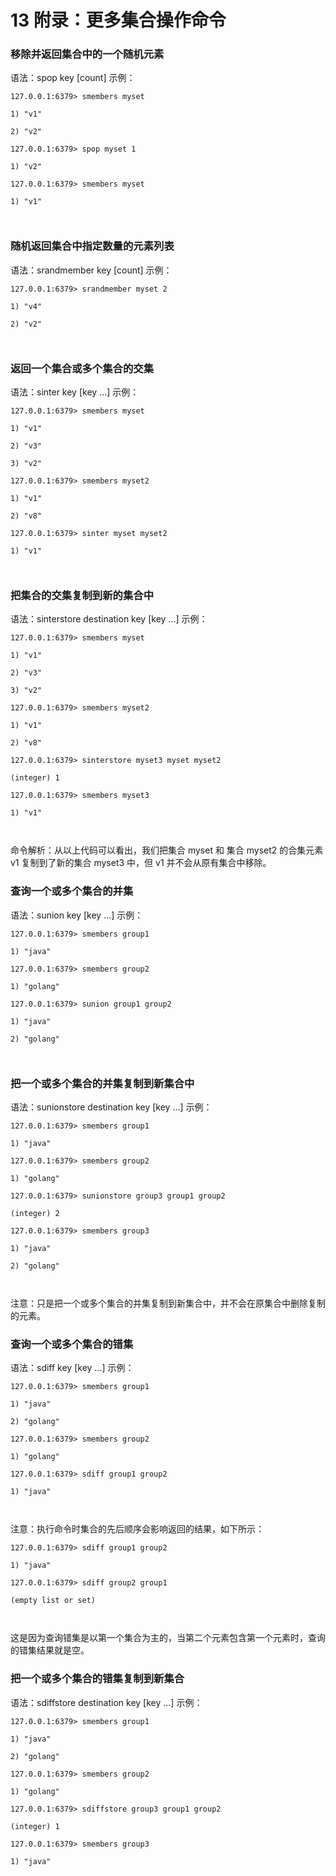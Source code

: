 13 附录：更多集合操作命令
==============

### 移除并返回集合中的一个随机元素

语法：spop key \[count\] 示例：

```shell
127.0.0.1:6379> smembers myset

1) "v1"

2) "v2"

127.0.0.1:6379> spop myset 1

1) "v2"

127.0.0.1:6379> smembers myset

1) "v1"



```

### 随机返回集合中指定数量的元素列表

语法：srandmember key \[count\] 示例：

```shell
127.0.0.1:6379> srandmember myset 2

1) "v4"

2) "v2"



```

### 返回一个集合或多个集合的交集

语法：sinter key \[key ...\] 示例：

```shell
127.0.0.1:6379> smembers myset

1) "v1"

2) "v3"

3) "v2"

127.0.0.1:6379> smembers myset2

1) "v1"

2) "v8"

127.0.0.1:6379> sinter myset myset2

1) "v1"



```

### 把集合的交集复制到新的集合中

语法：sinterstore destination key \[key ...\] 示例：

```shell
127.0.0.1:6379> smembers myset

1) "v1"

2) "v3"

3) "v2"

127.0.0.1:6379> smembers myset2

1) "v1"

2) "v8"

127.0.0.1:6379> sinterstore myset3 myset myset2

(integer) 1

127.0.0.1:6379> smembers myset3

1) "v1"



```

命令解析：从以上代码可以看出，我们把集合 myset 和 集合 myset2 的合集元素 v1 复制到了新的集合 myset3 中，但 v1 并不会从原有集合中移除。

### 查询一个或多个集合的并集

语法：sunion key \[key ...\] 示例：

```shell
127.0.0.1:6379> smembers group1

1) "java"

127.0.0.1:6379> smembers group2

1) "golang"

127.0.0.1:6379> sunion group1 group2

1) "java"

2) "golang"



```

### 把一个或多个集合的并集复制到新集合中

语法：sunionstore destination key \[key ...\] 示例：

```shell
127.0.0.1:6379> smembers group1

1) "java"

127.0.0.1:6379> smembers group2

1) "golang"

127.0.0.1:6379> sunionstore group3 group1 group2

(integer) 2

127.0.0.1:6379> smembers group3

1) "java"

2) "golang"



```

注意：只是把一个或多个集合的并集复制到新集合中，并不会在原集合中删除复制的元素。

### 查询一个或多个集合的错集

语法：sdiff key \[key ...\] 示例：

```shell
127.0.0.1:6379> smembers group1

1) "java"

2) "golang"

127.0.0.1:6379> smembers group2

1) "golang"

127.0.0.1:6379> sdiff group1 group2

1) "java"



```

注意：执行命令时集合的先后顺序会影响返回的结果，如下所示：

```shell
127.0.0.1:6379> sdiff group1 group2

1) "java"

127.0.0.1:6379> sdiff group2 group1

(empty list or set)



```

这是因为查询错集是以第一个集合为主的，当第二个元素包含第一个元素时，查询的错集结果就是空。

### 把一个或多个集合的错集复制到新集合

语法：sdiffstore destination key \[key ...\] 示例：

```shell
127.0.0.1:6379> smembers group1

1) "java"

2) "golang"

127.0.0.1:6379> smembers group2

1) "golang"

127.0.0.1:6379> sdiffstore group3 group1 group2

(integer) 1

127.0.0.1:6379> smembers group3

1) "java"



```

